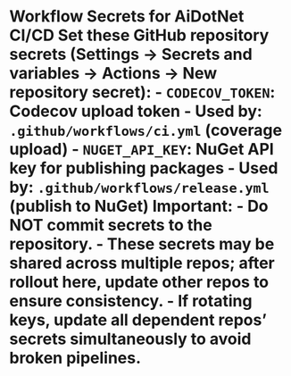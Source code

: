 # Workflow Secrets for AiDotNet CI/CD    Set these GitHub repository secrets (Settings → Secrets and variables → Actions → New repository secret):    - `CODECOV_TOKEN`: Codecov upload token    - Used by: `.github/workflows/ci.yml` (coverage upload)    - `NUGET_API_KEY`: NuGet API key for publishing packages    - Used by: `.github/workflows/release.yml` (publish to NuGet)    Important:  - Do NOT commit secrets to the repository.  - These secrets may be shared across multiple repos; after rollout here, update other repos to ensure consistency.  - If rotating keys, update all dependent repos’ secrets simultaneously to avoid broken pipelines.    #    

